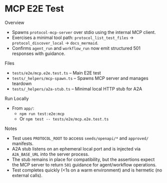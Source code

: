 MCP E2E Test
============

Overview
- Spawns `protocol-mcp-server` over stdio using the internal MCP client.
- Exercises a minimal tool path: `protocol_list_test_files` → `protocol_discover_local` → `docs_mermaid`.
- Confirms `agent_run` and `workflow_run` now emit structured 501 responses with guidance.

Files
- `tests/e2e/mcp.e2e.test.ts` – Main E2E test
- `tests/_helpers/mcp-spawn.ts` – Spawns MCP server and manages teardown
- `tests/_helpers/a2a-stub.ts` – Minimal local HTTP stub for A2A

Run Locally
- From `app/`:
  - `npm run test:e2e:mcp`
  - Or `npm test -- tests/e2e/mcp.e2e.test.ts`

Notes
- Test uses `PROTOCOL_ROOT` to access `seeds/openapi/*` and `approved/` manifests.
- A2A stub listens on an ephemeral local port and is injected via `A2A_BASE_URL` into the server process.
- The stub remains in place for compatibility, but the assertions expect the MCP server to return `501` guidance for agent/workflow operations.
- Test completes quickly (<1s on a warm environment) and is hermetic (no external calls).

